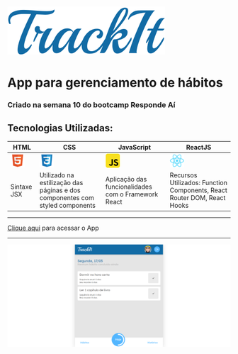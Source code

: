 # ![icon](./public/img/icon.svg)
# App para gerenciamento de hábitos
### Criado na semana 10 do bootcamp Responde Aí
## Tecnologias Utilizadas:
|HTML|CSS|JavaScript|ReactJS|
|-|-|-|-|
|![icon](./public/img/html.png)|![icon](./public/img/css.png)|![icon](./public/img/javascript.png)|![icon](./public/img/react.png)|
|Sintaxe JSX|Utilizado na estilização das páginas e dos componentes com styled components|Aplicação das funcionalidades com o Framework React|Recursos Utilizados: Function Components, React Router DOM, React Hooks|
___
[Clique aqui](https://trackit-taupe.vercel.app/) para acessar o App
___
![print](./public/img/print.png)
